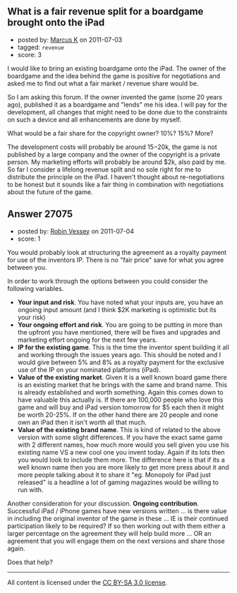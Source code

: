 ## What is a fair revenue split for a boardgame brought onto the iPad

- posted by: [Marcus K](https://stackexchange.com/users/-1/11666-marcus-k) on 2011-07-03
- tagged: `revenue`
- score: 3

I would like to bring an existing boardgame onto the iPad. The owner of the boardgame and the idea behind the game is positive for negotiations and asked me to find out what a fair market / revenue share would be.

So I am asking this forum. If the owner invented the game (some 20 years ago), published it as a boardgame and "lends" me his idea. I will pay for the development, all changes that might need to be done due to the constraints on such a device and all enhancements are done by myself.

What would be a fair share for the copyright owner? 10%? 15%? More?

The development costs will probably be around $15-$20k, the game is not published by a large company and the owner of the copyright is a private person. My marketing efforts will probably be around $2k, also paid by me.
So far I consider a lifelong revenue split and no sole right for me to distribute the principle on the iPad. I haven't thought about re-negotiations to be honest but it sounds like a fair thing in combination with negotiations about the future of the game.


## Answer 27075

- posted by: [Robin Vessey](https://stackexchange.com/users/-1/984-robin-vessey) on 2011-07-04
- score: 1

You would probably look at structuring the agreement as a royalty payment for use of the inventors IP. There is no "fair price" save for what you agree between you.

In order to work through the options between you could consider the following variables.

 - **Your input and risk**. You have noted what your inputs are, you have an ongoing input amount (and I think $2K marketing is optimistic but its your risk)
 - **Your ongoing effort and risk**. You are going to be putting in more than the upfront you have mentioned, there will be fixes and upgrades and marketing effort ongoing for the next few years.
 - **IP for the existing game**. This is the time the inventor spent building it all and working through the issues years ago. This should be noted and I would give between 5% and 8% as a royalty payment for the exclusive use of the IP on your nominated platforms (iPad).
 - **Value of the existing market**. Given it is a well known board game there is an existing market that he brings with the same and brand name. This is already established and worth something. Again this comes down to have valuable this actually is. If there are 100,000 people who love this game and will buy and iPad version tomorrow for $5 each then it might be worth 20-25%. If on the other hand there are 20 people and none own an iPad then it isn't worth all that much. 
 - **Value of the existing brand name**. This is kind of related to the above version with some slight differences. If you have the exact same game with 2 different names, how much more would you sell given you use his existing name VS a new cool one you invent today. Again if its lots then you would look to include them more. The difference here is that if its a well known name then you are more likely to get more press about it and more people talking about it to share it "eg. Monopoly for iPad just released" is a headline a lot of gaming magazines would be willing to run with.



Another consideration for your discussion. **Ongoing contribution**. Successful iPad / iPhone games have new versions written ... is there value in including the original inventor of the game in these ... IE is their continued participation likely to be required? If so then working out with them either a larger percentage on the agreement they will help build more ... OR an agreement that you will engage them on the next versions and share those again.

Does that help? 




---

All content is licensed under the [CC BY-SA 3.0 license](https://creativecommons.org/licenses/by-sa/3.0/).
